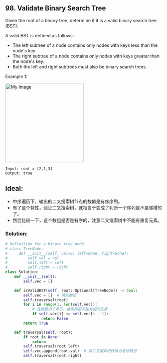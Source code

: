 ## 98. Validate Binary Search Tree

Given the root of a binary tree, determine if it is a valid binary search tree (BST).

A valid BST is defined as follows:

* The left subtree of a node contains only nodes with keys less than the node's key.
* The right subtree of a node contains only nodes with keys greater than the node's key.
* Both the left and right subtrees must also be binary search trees.

Example 1:


<img src="https://assets.leetcode.com/uploads/2020/12/01/tree1.jpg" alt="My Image" height="250" />

```
Input: root = [2,1,3]
Output: true
```

## Ideal:

* 中序遍历下，输出的二叉搜索树节点的数值是有序序列。
* 有了这个特性，验证二叉搜索树，就相当于变成了判断一个序列是不是递增的了。
* 然后比较一下，这个数组是否是有序的，注意二叉搜索树中不能有重复元素。



### Solution:

```py
# Definition for a binary tree node.
# class TreeNode:
#     def __init__(self, val=0, left=None, right=None):
#         self.val = val
#         self.left = left
#         self.right = right
class Solution:
    def __init__(self):
        self.vec = []

    def isValidBST(self, root: Optional[TreeNode]) -> bool:
        self.vec = []  # 清空数组
        self.traversal(root)
        for i in range(1, len(self.vec)):
            # 注意要小于等于，搜索树里不能有相同元素
            if self.vec[i] <= self.vec[i - 1]:
                return False
        return True

    def traversal(self, root):
        if root is None:
            return
        self.traversal(root.left)
        self.vec.append(root.val)  # 将二叉搜索树转换为有序数组
        self.traversal(root.right)
```